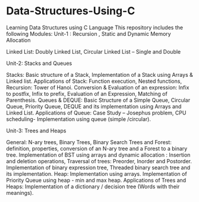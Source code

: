 # Data-Structures-Using-C
Learning Data Structures using C Language
This repository includes the following Modules:
Unit-1 : Recursion , Static and Dynamic Memory Allocation

Linked List:  Doubly Linked List, Circular Linked List – Single and Double

Unit-2: Stacks and Queues

Stacks: Basic structure of a Stack, Implementation of a Stack using Arrays & Linked list. Applications of Stack: Function execution, Nested functions, Recursion: Tower of Hanoi. Conversion & Evaluation of an expression: Infix to postfix, Infix to prefix, Evaluation of an     Expression, Matching of Parenthesis. Queues & DEQUE: Basic Structure of a Simple Queue, Circular Queue, Priority Queue, DEQUE and its implementation using Arrays and Linked List. Applications of Queue:  Case Study – Josephus problem, CPU scheduling- Implementation using queue (simple /circular).

Unit-3: Trees and Heaps

General: N-ary trees, Binary Trees, Binary Search Trees and Forest: definition, properties, conversion of an N-ary tree and a Forest to a binary tree.  Implementation of BST using  arrays and dynamic allocation : Insertion and deletion operations, Traversal of trees: Preorder, Inorder and Postorder. Implementation of binary expression tree, Threaded binary search tree and its implementation. Heap: Implementation using arrays. Implementation of Priority Queue using heap - min and max heap. Applications of Trees and Heaps: Implementation of a dictionary / decision tree (Words with their meanings).